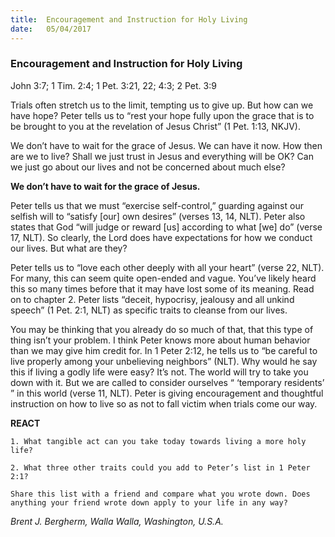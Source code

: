 ```yaml
---
title:  Encouragement and Instruction for Holy Living
date:   05/04/2017
---
```


### Encouragement and Instruction for Holy Living

John 3:7; 1 Tim. 2:4; 1 Pet. 3:21, 22; 4:3; 2 Pet. 3:9

Trials often stretch us to the limit, tempting us to give up. But how can we have hope? Peter tells us to “rest your hope fully upon the grace that is to be brought to you at the revelation of Jesus Christ” (1 Pet. 1:13, NKJV).

We don’t have to wait for the grace of Jesus. We can have it now. How then are we to live? Shall we just trust in Jesus and everything will be OK? Can we just go about our lives and not be concerned about much else?

**We don’t have to wait for the grace of Jesus.**

Peter tells us that we must “exercise self-control,” guarding against our selfish will to “satisfy [our] own desires” (verses 13, 14, NLT). Peter also states that God “will judge or reward [us] according to what [we] do” (verse 17, NLT). So clearly, the Lord does have expectations for how we conduct our lives. But what are they?

Peter tells us to “love each other deeply with all your heart” (verse 22, NLT). For many, this can seem quite open-ended and vague. You’ve likely heard this so many times before that it may have lost some of its meaning. Read on to chapter 2. Peter lists “deceit, hypocrisy, jealousy and all unkind speech” (1 Pet. 2:1, NLT) as specific traits to cleanse from our lives.

You may be thinking that you already do so much of that, that this type of thing isn’t your problem. I think Peter knows more about human behavior than we may give him credit for. In 1 Peter 2:12, he tells us to “be careful to live properly among your unbelieving neighbors” (NLT). Why would he say this if living a godly life were easy? It’s not. The world will try to take you down with it. But we are called to consider ourselves “ ‘temporary residents’ ” in this world (verse 11, NLT). Peter is giving encouragement and thoughtful instruction on how to live so as not to fall victim when trials come our way.

**REACT**

`1. What tangible act can you take today towards living a more holy life?`

`2. What three other traits could you add to Peter’s list in 1 Peter 2:1?`

`Share this list with a friend and compare what you wrote down. Does anything your friend wrote down apply to your life in any way?`

_Brent J. Bergherm, Walla Walla, Washington, U.S.A._